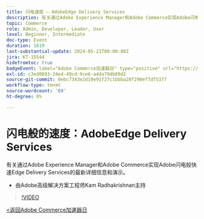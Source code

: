 ```yaml
---
title: 闪电速度 — AdobeEdge Delivery Services
description: 有关通过Adobe Experience Manager和Adobe Commerce实现Adobe闪电般快速Edge Delivery Services的最新详细信息和演示。
topic: Commerce
role: Admin, Developer, Leader, User
level: Beginner, Intermediate
doc-type: Event
duration: 1619
last-substantial-update: 2024-05-21T00:00:00Z
jira: KT-15544
hidefromtoc: true
badgeEvent: label="Adobe Commerce加速器日" type="positive" url="https://experienceleague.adobe.com/zh-hans/docs/events/apac-commerce-recordings/2024/overview"
exl-id: c3ed0893-24ed-49cd-9ce6-a4da79db89d2
source-git-commit: 0ebc7343e2d19e91f27c1bbba20f290ef7df5377
workflow-type: tm+mt
source-wordcount: '69'
ht-degree: 0%

---
```


# 闪电般的速度：AdobeEdge Delivery Services

有关通过Adobe Experience Manager和Adobe Commerce实现Adobe闪电般快速Edge Delivery Services的最新详细信息和演示。

+ 由Adobe高级解决方案工程师Kam Radhakrishnan主持

>[!VIDEO](https://video.tv.adobe.com/v/3429271/?learn=on)

[&lt;返回Adobe Commerce加速器日](./overview.md)
